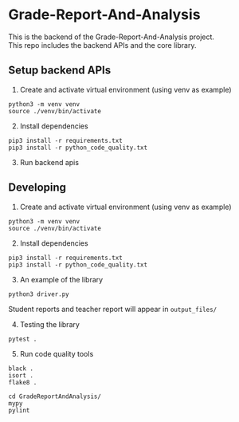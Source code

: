 # Grade-Report-And-Analysis
This is the backend of the Grade-Report-And-Analysis project. \
This repo includes the backend APIs and the core library.

## Setup backend APIs

1. Create and activate virtual environment (using venv as example)
```
python3 -m venv venv
source ./venv/bin/activate
```

2. Install dependencies
```
pip3 install -r requirements.txt
pip3 install -r python_code_quality.txt
```

3. Run backend apis

## Developing

1. Create and activate virtual environment (using venv as example)
```
python3 -m venv venv
source ./venv/bin/activate
```

2. Install dependencies
```
pip3 install -r requirements.txt
pip3 install -r python_code_quality.txt
```

3. An example of the library
```
python3 driver.py
```
Student reports and teacher report will appear in ```output_files/```

4. Testing the library

```
pytest .
```

5. Run code quality tools

```
black .
isort .
flake8 .
```

```
cd GradeReportAndAnalysis/
mypy
pylint
```
